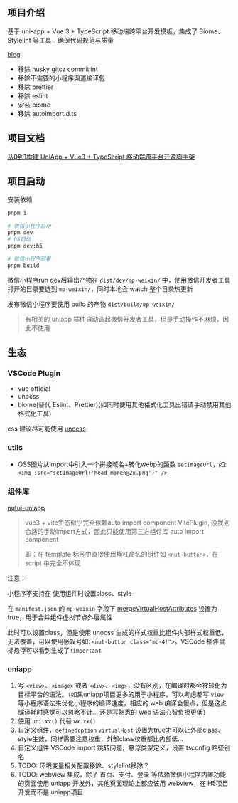 ## 项目介绍

基于 uni-app + Vue 3 + TypeScript 移动端跨平台开发模板，集成了 Biome、Stylelint 等工具，确保代码规范与质量

[blog](https://www.cnblogs.com/haoxianrui/p/18684753)

- 移除 husky gitcz commitlint
- 移除不需要的小程序渠道编译包
- 移除 prettier
- 移除 eslint
- 安装 biome
- 移除 autoimport.d.ts

## 项目文档

[从0到1构建 UniApp + Vue3 + TypeScript 移动端跨平台开源脚手架](https://juejin.cn/post/7448963032993038376)

## 项目启动

安装依赖

```bash
pnpm i
```

```bash
# 微信小程序启动
pnpm dev
# h5启动
pnpm dev:h5

# 微信小程序部署
pnpm build
```

微信小程序run dev后输出产物在 `dist/dev/mp-weixin/` 中，使用微信开发者工具打开的目录要选到 `mp-weixin/`，同时本地会 watch 整个目录热更新

发布微信小程序要使用 build 的产物 `dist/build/mp-weixin/`

> 有相关的 uniapp 插件自动调起微信开发者工具，但是手动操作不麻烦，因此不使用

## 生态

### VSCode Plugin

- vue official
- unocss
- biome(替代 Eslint、Prettier)(如同时使用其他格式化工具出错请手动禁用其他格式化工具)

css 建议尽可能使用 [unocss](https://www.cnblogs.com/haoxianrui/p/18684753#%E6%95%B4%E5%90%88-unocss)

### utils

- OSS图片从import中引入一个拼接域名+转化webp的函数 `setImageUrl`，如: `<img :src="setImageUrl('head_moren@2x.png')" />`

### 组件库

[nutui-uniapp](https://nutui-uniapp.pages.dev/guide/faq.html)

> vue3 + vite生态似乎完全依赖auto import component VitePlugin, 没找到合适的手动import方式，因此只能使用第三方组件库 auto import component
>
> 即：在 template 标签中直接使用横杠命名的组件如 `<nut-button>`，在 script 中完全不体现

注意：

小程序不支持在 使用组件时设置class、style

在 `manifest.json` 的 `mp-weixin` 字段下 [mergeVirtualHostAttributes](https://zh.uniapp.dcloud.io/collocation/manifest.html#mp-weixin) 设置为true，用于合并组件虚拟节点外层属性

此时可以设置class，但是使用 unocss 生成的样式权重比组件内部样式权重低，无法覆盖，可以使用感叹号如: `<nut-button class="mb-4!">`，VSCode 插件鼠标悬浮可以看到生成了`!important`

### uniapp

1. 写 `<view>`、`<image>` 或者 `<div>`、`<img>`，没有区别，在编译时都会被转化为目标平台的语法。（如果uniapp项目更多的用于小程序，可以考虑都写 `view` 等小程序语法来优化小程序的编译速度，相应的 web 编译会慢点，但是这点编译耗时感觉可以忽略不计... 还是写熟悉的 web 语法心智负担更低）
2. 使用 `uni.xx()` 代替 `wx.xx()`
3. 自定义组件，`definedoption` `virtualHost` 设置为true才可以让外部class、style生效，同样需要注意权重，外部class权重都比内部低...
4. 自定义组件 VSCode import 跳转问题，悬浮类型定义，设置 tsconfig 路径别名
5. TODO: 环境变量相关配置移除、stylelint移除？
6. TODO: webview 集成，除了 首页、支付、登录 等依赖微信小程序内置功能的页面使用 uniapp 开发外，其他页面理论上都应该用 webview，在 H5项目 开发而不是 uniapp项目
